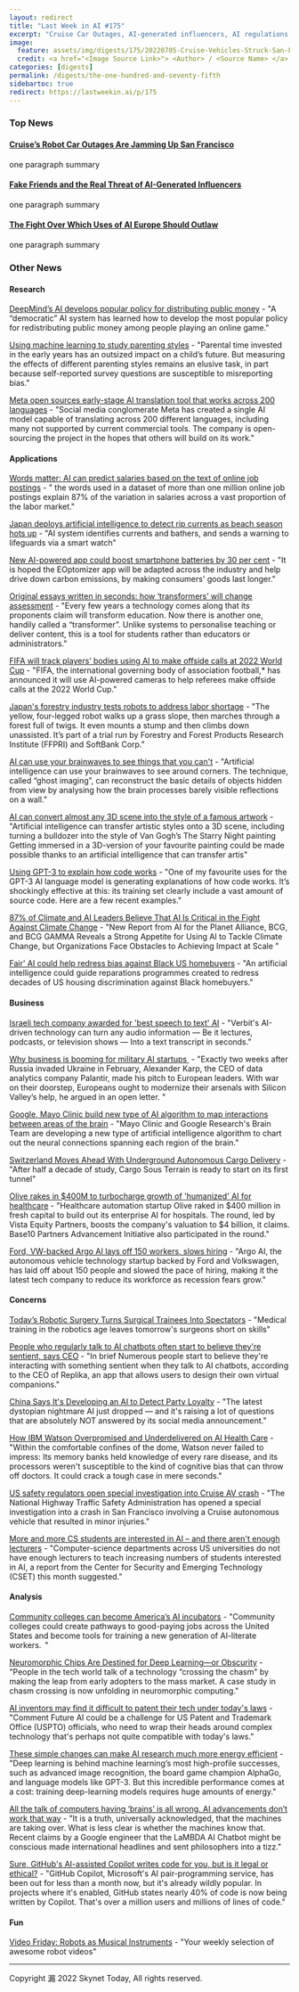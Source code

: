 ```yaml
---
layout: redirect
title: "Last Week in AI #175"
excerpt: "Cruise Car Outages, AI-generated influencers, AI regulations in Europe, and more!"
image: 
  feature: assets/img/digests/175/20220705-Cruise-Vehicles-Struck-San-Francisco.webp
  credit: <a href="<Image Source Link>"> <Author> / <Source Name> </a>
categories: [digests]
permalink: /digests/the-one-hundred-and-seventy-fifth
sidebartoc: true
redirect: https://lastweekin.ai/p/175
---
```


### Top News

#### [Cruise’s Robot Car Outages Are Jamming Up San Francisco](https://www.wired.com/story/cruises-robot-car-outages/)

one paragraph summary

#### [Fake Friends and the Real Threat of AI-Generated Influencers](https://www.webmd.com/parenting/news/20220708/fake-friends-and-the-real-threat-of-ai-generated-influencers)

one paragraph summary

#### [The Fight Over Which Uses of AI Europe Should Outlaw](https://www.wired.com/story/europe-law-outlaw-ai/)

one paragraph summary



### Other News
#### Research

[DeepMind’s AI develops popular policy for distributing public money](https://www.newscientist.com/article/2327107-deepminds-ai-develops-popular-policy-for-distributing-public-money/) - "A “democratic” AI system has learned how to develop the most popular policy for redistributing public money among people playing an online game."

[Using machine learning to study parenting styles](https://voxeu.org/article/using-machine-learning-study-parenting-styles) - "Parental time invested in the early years has an outsized impact on a child’s future. But measuring the effects of different parenting styles remains an elusive task, in part because self-reported survey questions are susceptible to misreporting bias."

[Meta open sources early-stage AI translation tool that works across 200 languages](https://www.theverge.com/2022/7/6/23194241/meta-facebook-ai-universal-translation-project-no-language-left-behind-open-source-model) - "Social media conglomerate Meta has created a single AI model capable of translating across 200 different languages, including many not supported by current commercial tools. The company is open-sourcing the project in the hopes that others will build on its work."

#### Applications

[Words matter: AI can predict salaries based on the text of online job postings](https://venturebeat.com/2022/07/04/words-matter-ai-can-predict-salaries-based-on-the-text-of-online-job-postings/) - " the words used in a dataset of more than one million online job postings explain 87% of the variation in salaries across a vast proportion of the labor market."

[Japan deploys artificial intelligence to detect rip currents as beach season hots up](https://www.theguardian.com/world/2022/jul/05/japan-deploys-artificial-intelligence-to-detect-rip-currents-as-beach-season-hots-up) - "AI system identifies currents and bathers, and sends a warning to lifeguards via a smart watch"

[New AI-powered app could boost smartphone batteries by 30 per cent](https://techxplore.com/news/2022-07-ai-powered-app-boost-smartphone-batteries.html) - "It is hoped the EOptomizer app will be adapted across the industry and help drive down carbon emissions, by making consumers' goods last longer."

[Original essays written in seconds: how ‘transformers’ will change assessment](https://www.timeshighereducation.com/campus/original-essays-written-seconds-how-transformers-will-change-assessment) - "Every few years a technology comes along that its proponents claim will transform education. Now there is another one, handily called a “transformer”. Unlike systems to personalise teaching or deliver content, this is a tool for students rather than educators or administrators."

[FIFA will track players’ bodies using AI to make offside calls at 2022 World Cup](https://www.theverge.com/2022/7/5/23195009/fifa-ai-automated-offside-ball-body-tracking-2022-qatar-world-cup) - "FIFA, the international governing body of association football,* has announced it will use AI-powered cameras to help referees make offside calls at the 2022 World Cup."

[Japan's forestry industry tests robots to address labor shortage](https://www.japantimes.co.jp/news/2022/07/06/business/tech/forestry-robot-trials/) - "The yellow, four-legged robot walks up a grass slope, then marches through a forest full of twigs. It even mounts a stump and then climbs down unassisted. It’s part of a trial run by Forestry and Forest Products Research Institute (FFPRI) and SoftBank Corp."

[AI can use your brainwaves to see things that you can't](https://www.newscientist.com/article/2327688-ai-can-use-your-brainwaves-to-see-things-that-you-cant/) - "Artificial intelligence can use your brainwaves to see around corners. The technique, called “ghost imaging”, can reconstruct the basic details of objects hidden from view by analysing how the brain processes barely visible reflections on a wall."

[AI can convert almost any 3D scene into the style of a famous artwork](https://www.newscientist.com/article/2327665-ai-can-convert-almost-any-3d-scene-into-the-style-of-a-famous-artwork/) - "Artificial intelligence can transfer artistic styles onto a 3D scene, including turning a bulldozer into the style of Van Gogh’s The Starry Night painting Getting immersed in a 3D-version of your favourite painting could be made possible thanks to an artificial intelligence that can transfer artis"

[Using GPT-3 to explain how code works](https://simonwillison.net/2022/Jul/9/gpt-3-explain-code/) - "One of my favourite uses for the GPT-3 AI language model is generating explanations of how code works. It’s shockingly effective at this: its training set clearly include a vast amount of source code. Here are a few recent examples."

[87% of Climate and AI Leaders Believe That AI Is Critical in the Fight Against Climate Change](https://www.prnewswire.com/news-releases/87-of-climate-and-ai-leaders-believe-that-ai-is-critical-in-the-fight-against-climate-change-301581897.html) - "New Report from AI for the Planet Alliance, BCG, and BCG GAMMA Reveals a Strong Appetite for Using AI to Tackle Climate Change, but Organizations Face Obstacles to Achieving Impact at Scale "

[Fair' AI could help redress bias against Black US homebuyers](https://www.newscientist.com/article/2327017-fair-ai-could-help-redress-bias-against-black-us-homebuyers/) - "An artificial intelligence could guide reparations programmes created to redress decades of US housing discrimination against Black homebuyers."

#### Business

[Israeli tech company awarded for 'best speech to text' AI](https://www.jpost.com/business-and-innovation/tech-and-start-ups/article-711110) - "Verbit's AI-driven technology can turn any audio information — Be it lectures, podcasts, or television shows — Into a text transcript in seconds."

[Why business is booming for military AI startups ](https://www.technologyreview.com/2022/07/07/1055526/why-business-is-booming-for-military-ai-startups/) - "Exactly two weeks after Russia invaded Ukraine in February, Alexander Karp, the CEO of data analytics company Palantir, made his pitch to European leaders. With war on their doorstep, Europeans ought to modernize their arsenals with Silicon Valley’s help, he argued in an open letter. "

[Google, Mayo Clinic build new type of AI algorithm to map interactions between areas of the brain](https://www.fiercebiotech.com/medtech/google-mayo-clinic-build-new-type-ai-algorithm-to-map-interactions-between-areas-brain) - "Mayo Clinic and Google Research's Brain Team are developing a new type of artificial intelligence algorithm to chart out the neural connections spanning each region of the brain."

[Switzerland Moves Ahead With Underground Autonomous Cargo Delivery](https://spectrum.ieee.org/cargo-sous-terrain) - "After half a decade of study, Cargo Sous Terrain is ready to start on its first tunnel"

[Olive rakes in $400M to turbocharge growth of 'humanized' AI for healthcare](https://www.fiercehealthcare.com/tech/olive-rakes-400m-to-turbocharge-growth-humanized-ai-for-healthcare) - "Healthcare automation startup Olive raked in $400 million in fresh capital to build out its enterprise AI for hospitals. The round, led by Vista Equity Partners, boosts the company's valuation to $4 billion, it claims. Base10 Partners Advancement Initiative also participated in the round."

[Ford, VW-backed Argo AI lays off 150 workers, slows hiring](https://techcrunch.com/2022/07/07/ford-vw-backed-argo-ai-lays-off-150-workers-slows-hiring/) - "Argo AI, the autonomous vehicle technology startup backed by Ford and Volkswagen, has laid off about 150 people and slowed the pace of hiring, making it the latest tech company to reduce its workforce as recession fears grow."

#### Concerns

[Today’s Robotic Surgery Turns Surgical Trainees Into Spectators](https://spectrum.ieee.org/robotic-surgery) - "Medical training in the robotics age leaves tomorrow's surgeons short on skills"

[People who regularly talk to AI chatbots often start to believe they're sentient, says CEO](https://www.theregister.com/2022/07/04/ai_in_brief/) - "In brief Numerous people start to believe they're interacting with something sentient when they talk to AI chatbots, according to the CEO of Replika, an app that allows users to design their own virtual companions."

[China Says It's Developing an AI to Detect Party Loyalty](https://futurism.com/china-ai-loyalty) - "The latest dystopian nightmare AI just dropped — and it's raising a lot of questions that are absolutely NOT answered by its social media announcement."

[How IBM Watson Overpromised and Underdelivered on AI Health Care](https://spectrum.ieee.org/how-ibm-watson-overpromised-and-underdelivered-on-ai-health-care) - "Within the comfortable confines of the dome, Watson never failed to impress: Its memory banks held knowledge of every rare disease, and its processors weren't susceptible to the kind of cognitive bias that can throw off doctors. It could crack a tough case in mere seconds."

[US safety regulators open special investigation into Cruise AV crash](https://techcrunch.com/2022/07/07/us-safety-regulators-open-special-investigation-into-cruise-av-crash/) - "The National Highway Traffic Safety Administration has opened a special investigation into a crash in San Francisco involving a Cruise autonomous vehicle that resulted in minor injuries."

[More and more CS students are interested in AI – and there aren't enough lecturers](https://www.theregister.com/2022/07/07/comp_sci_students_ai_lecturers/) - "Computer-science departments across US universities do not have enough lecturers to teach increasing numbers of students interested in AI, a report from the Center for Security and Emerging Technology (CSET) this month suggested."

#### Analysis

[Community colleges can become America’s AI incubators](https://thehill.com/opinion/technology/3547319-community-colleges-can-become-americas-ai-incubators/) - "Community colleges could create pathways to good-paying jobs across the United States and become tools for training a new generation of AI-literate workers.  "

[Neuromorphic Chips Are Destined for Deep Learning—or Obscurity](https://spectrum.ieee.org/neuromorphic-chips-are-destined-for-deep-learningor-obscurity) - "People in the tech world talk of a technology “crossing the chasm" by making the leap from early adopters to the mass market. A case study in chasm crossing is now unfolding in neuromorphic computing."

[AI inventors may find it difficult to patent their tech under today's laws](https://www.theregister.com/2022/07/09/ai_patent_feature_1/) - "Comment Future AI could be a challenge for US Patent and Trademark Office (USPTO) officials, who need to wrap their heads around complex technology that's perhaps not quite compatible with today's laws."

[These simple changes can make AI research much more energy efficient](https://www.technologyreview.com/2022/07/06/1055458/ai-research-emissions-energy-efficient/) - "Deep learning is behind machine learning’s most high-profile successes, such as advanced image recognition, the board game champion AlphaGo, and language models like GPT-3. But this incredible performance comes at a cost: training deep-learning models requires huge amounts of energy."

[All the talk of computers having ‘brains’ is all wrong. AI advancements don’t work that way](https://theprint.in/india/all-the-talk-of-computers-having-brains-is-all-wrong-ai-advancements-dont-work-that-way/1030844/) - "It is a truth, universally acknowledged, that the machines are taking over. What is less clear is whether the machines know that. Recent claims by a Google engineer that the LaMBDA AI Chatbot might be conscious made international headlines and sent philosophers into a tizz."

[Sure, GitHub's AI-assisted Copilot writes code for you, but is it legal or ethical?](https://www.zdnet.com/article/is-github-copilots-code-legal-ethically-right/) - "GitHub Copilot, Microsoft's AI pair-programming service, has been out for less than a month now, but it's already wildly popular. In projects where it's enabled, GitHub states nearly 40% of code is now being written by Copilot. That's over a million users and millions of lines of code."

#### Fun

[Video Friday: Robots as Musical Instruments](https://spectrum.ieee.org/video-friday-robots-musical-instruments) - "Your weekly selection of awesome robot videos"

<hr>

Copyright 漏 2022 Skynet Today, All rights reserved.
